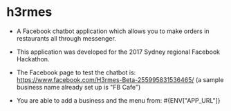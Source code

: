 # h3rmes

- A Facebook chatbot application which allows you to make orders in restaurants all through messenger.

- This application was developed for the 2017 Sydney regional Facebook Hackathon.

- The Facebook page to test the chatbot is: https://www.facebook.com/H3rmes-Beta-255995831536465/ (a sample business name already set up is "FB Cafe")

- You are able to add a business and the menu from: #{ENV["APP_URL"]}

